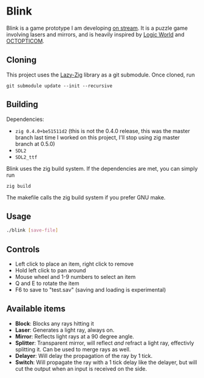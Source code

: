 # Blink

Blink is a game prototype I am developing [on
stream](https://www.twitch.tv/stenodyon). It is a puzzle game involving lasers
and mirrors, and is heavily inspired by [Logic World](https://logicworld.net/)
and [OCTOPTICOM](https://store.steampowered.com/app/943190/OCTOPTICOM/).

## Cloning

This project uses the [Lazy-Zig](https://github.com/BraedonWooding/Lazy-Zig)
library as a git submodule. Once cloned, run

```
git submodule update --init --recursive
```

## Building
Dependencies:

* `zig 0.4.0+be51511d2` (this is not the 0.4.0 release, this was the master
  branch last time I worked on this project, I'll stop using zig master branch
  at 0.5.0)
* `SDL2`
* `SDL2_ttf`

Blink uses the zig build system. If the dependencies are met, you can simply run
```
zig build
```

The makefile calls the zig build system if you prefer GNU make.

## Usage

```bash
./blink [save-file]
```

## Controls

* Left click to place an item, right click to remove
* Hold left click to pan around
* Mouse wheel and 1-9 numbers to select an item
* Q and E to rotate the item
* F6 to save to "test.sav" (saving and loading is experimental)

## Available items

* **Block**: Blocks any rays hitting it
* **Laser**: Generates a light ray, always on.
* **Mirror**: Reflects light rays at a 90 degree angle.
* **Splitter**: Transparent mirror, will reflect *and* refract a light ray,
  effectivly splitting it. Can be used to merge rays as well.
* **Delayer**: Will delay the propagation of the ray by 1 tick.
* **Switch**: Will propagate the ray with a 1 tick delay like the delayer, but
  will cut the output when an input is received on the side.

